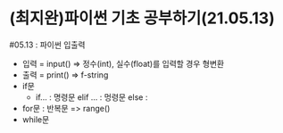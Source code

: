 
# (최지완)파이썬 기초 공부하기(21.05.13)
#05.13 : 파이썬 입출력
* 입력 = input() => 정수(int), 실수(float)를 입력할 경우 형변환
* 출력 = print() => f-string
* if문
  * if... : 명령문 elif ... : 멍령문 else :
* for문 : 반복문 => range()
* while문  
